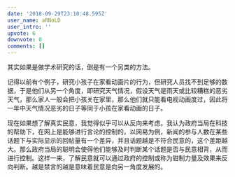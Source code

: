 ```yaml
---
date: '2018-09-29T23:10:48.595Z'
user_name: aRNoLD
user_intro: ''
upvote: 6
downvote: 0
comments: []
---
```


其实如果是做学术研究的话，倒是有一个另类的方法。

记得以前有个例子，研究小孩子在家看动画片的行为，但研究人员找不到足够的数据，于是他们从另一个角度，即研究天气情况，假设天气是雨天或比较糟糕的恶劣天气，那么家人一般会把小孩关在家里，那么他们就只能看电视动画度过，因此将一年中天气情况恶劣的日子等同于小孩在家看动画的日子。

现在如果想了解真实民意，我觉得似乎可以从反向来考虑。我认为政府当局在科技的帮助下，在网上是能够进行言论的控制的，以网易为例，新闻的参与人数在某些话题下与实际显示的回帖量有一个差异，并且话题越是不符合民意的，这个差距越大。那么政府当局的聪明会使得他们能够及时判断某个话题是否与民意相背，从而进行控制。这样一来，了解民意就可以通过政府的控制或称为钳制力量及效果来反向判断。越是禁言的越是意味着民意是向另一角度发展的。
